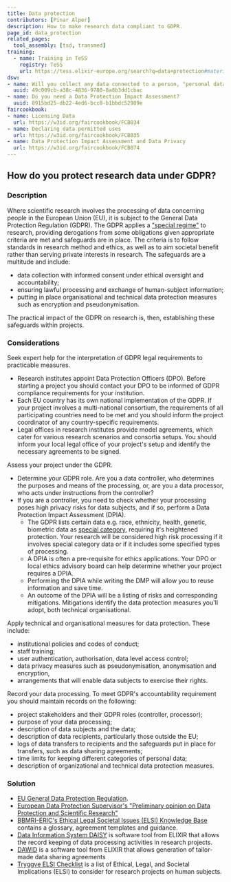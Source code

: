 ```yaml
---
title: Data protection
contributors: [Pinar Alper]
description: How to make research data compliant to GDPR.
page_id: data_protection
related_pages: 
  tool_assembly: [tsd, transmed]
training:
  - name: Training in TeSS
    registry: TeSS
    url: https://tess.elixir-europe.org/search?q=data+protection#materials
dsw:
- name: Will you collect any data connected to a person, "personal data"?
  uuid: 49c009cb-a38c-4836-9780-8a8b3dd1cbac
- name: Do you need a Data Protection Impact Assessment?
  uuid: 8915bd25-db22-4ed6-bcc8-b1bbdc52989e
faircookbook:
- name: Licensing Data
  url: https://w3id.org/faircookbook/FCB034
- name: Declaring data permitted uses
  url: https://w3id.org/faircookbook/FCB035
- name: Data Protection Impact Assessment and Data Privacy
  url: https://w3id.org/faircookbook/FCB074
---
```



## How do you protect research data under GDPR?

### Description

Where scientific research involves the processing of data concerning people in the European Union (EU), it is subject to the General Data Protection Regulation (GDPR). The GDPR applies a ["special regime"](https://edps.europa.eu/sites/edp/files/publication/20-01-06_opinion_research_en.pdf) to research, providing
derogations from some obligations given appropriate criteria are met and safeguards are in place. The criteria is to follow standards in research method and ethics, as well as to aim societal benefit rather than serving private interests in research.
The safeguards are a multitude and include:
  * data collection with informed consent under ethical oversight and accountability;
  * ensuring lawful processing and exchange of human-subject information;
  * putting in place organisational and technical data protection measures such as encryption and pseudonymisation.

The practical impact of the GDPR on research is, then, establishing these safeguards within projects.

### Considerations

Seek expert help for the interpretation of GDPR legal requirements to practicable measures.
  * Research institutes appoint Data Protection Officers (DPO). Before starting a project you should contact your DPO to be informed of GDPR compliance requirements for your institution.
  * Each EU country has its own national implementation of the GDPR. If your project involves a multi-national consortium, the requirements of all participating countries need to be met and you should inform the project coordinator of any country-specific requirements.  
  * Legal offices in research institutes provide model agreements, which cater for various research scenarios and consortia setups. You should inform your local legal office of your project's setup and identify the necessary agreements to be signed.

Assess your project under the GDPR.
  * Determine your GDPR role. Are you a data controller, who determines the purposes and means of the processing, or, are you a data processor, who acts under instructions from the controller?
  * If you are a controller, you need to check whether your processing poses high privacy risks for data subjects, and if so, perform a  Data Protection Impact Assessment (DPIA).
     * The GDPR lists certain data e.g. race, ethnicity, health, genetic, biometric data as [special category](https://ec.europa.eu/info/law/law-topic/data-protection/reform/rights-citizens/how-my-personal-data-protected/how-data-my-religious-beliefs-sexual-orientation-health-political-views-protected_en), requiring it's heightened protection. Your research will be considered high risk processing if it involves special category data or if it includes some specified types of processing.
     * A DPIA is often a pre-requisite for ethics applications. Your DPO or local ethics advisory board can help determine whether your project requires a DPIA.  
     * Performing the DPIA while writing the DMP will allow you to reuse information and save time.
     * An outcome of the DPIA will be a listing of risks and corresponding mitigations. Mitigations identify the data protection measures you'll adopt, both technical organisational.       

Apply technical and organisational measures for data protection. These include:
  * institutional policies and codes of conduct;
  * staff training;
  * user authentication, authorisation, data level access control;
  * data privacy measures such as pseudonymisation, anonymisation and encryption,
  * arrangements that will enable data subjects to exercise their rights.

Record your data processing. To meet  GDPR's accountability requirement you should maintain records on the following:
  * project stakeholders and their GDPR roles (controller, processor);
  * purpose of your data processing;
  * description of data subjects and the data;
  * description of data recipients, particularly those outside the EU;
  * logs of data transfers to recipients and the safeguards put in place for transfers, such as data sharing agreements;
  * time limits for keeping different categories of personal data;
  * description of organizational and technical data protection measures.

### Solution

  * [EU General Data Protection Regulation](https://eur-lex.europa.eu/legal-content/EN/TXT/HTML/?uri=CELEX:32016R0679&from=EN).
  * [European Data Protection Supervisor's "Preliminary opinion on Data Protection and Scientific Research"](https://edps.europa.eu/sites/edp/files/publication/20-01-06_opinion_research_en.pdf)
  * [BBMRI-ERIC's Ethical Legal Societal Issues (ELSI) Knowledge Base](https://www.bbmri-eric.eu/elsi/knowledge-base/) contains a glossary, agreement templates and guidance.
  * [Data Information System DAISY](https://daisy-demo.elixir-luxembourg.org/) is software tool from ELIXIR that allows the record keeping of data processing activities in research projects.
  * [DAWID](https://dawid.elixir-luxembourg.org) is a software tool from ELIXIR that allows generation of tailor-made data sharing agreements
  * [Tryggve ELSI Checklist](https://scilifelab-data-guidelines.readthedocs.io/en/latest/docs/general/sensitive_data.html) is a list of Ethical, Legal, and Societal Implications (ELSI) to consider for research projects on human subjects.

